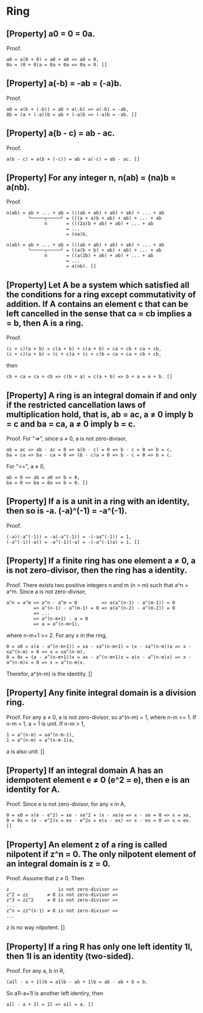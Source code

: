 # Ring
## [Property] a0 = 0 = 0a.

Proof.
```
a0 = a(0 + 0) = a0 + a0 => a0 = 0,
0a = (0 + 0)a = 0a + 0a => 0a = 0. []
```
##  [Property] a(-b) = -ab = (-a)b.

Proof.
```
a0 = a(b + (-b)) = ab + a(-b) => a(-b) = -ab,
0b = (a + (-a))b = ab + (-a)b => (-a)b = -ab. []
```
## [Property] a(b - c) = ab - ac.

Proof.
```
a(b - c) = a(b + (-c)) = ab + a(-c) = ab - ac. []
```
## [Property] For any integer n, n(ab) = (na)b = a(nb).

Proof.
```
n(ab) = ab + ... + ab = (((ab + ab) + ab) + ab) + ... + ab
        └─────┬─────┘ = (((a + a)b + ab) + ab) + ... + ab
              n       = (((2a)b + ab) + ab) + ... + ab
                      = ...
                      = (na)b,
```
```
n(ab) = ab + ... + ab = (((ab + ab) + ab) + ab) + ... + ab
        └─────┬─────┘ = ((a(b + b) + ab) + ab) + ... + ab
              n       = ((a(2b) + ab) + ab) + ... + ab
                      = ...
                      = a(nb). []
```
## [Property] Let A be a system which satisfied all the conditions for a ring except commutativity of addition. If A contains an element c that can be left cancelled in the sense that ca = cb implies a = b, then A is a ring.

Proof.
```
(c + c)(a + b) = c(a + b) + c(a + b) = ca + cb + ca + cb,
(c + c)(a + b) = (c + c)a + (c + c)b = ca + ca + cb + cb,
```
then
```
cb + ca = ca + cb => c(b + a) = c(a + b) => b + a = a + b. []
```
## [Property] A ring is an integral domain if and only if the restricted cancellation laws of multiplication hold, that is, ab = ac, a ≠ 0 imply b = c and ba = ca, a ≠ 0 imply b = c.

Proof.
For "=>", since a ≠ 0, a is not zero-divisor,
```
ab = ac => ab - ac = 0 => a(b - c) = 0 => b - c = 0 => b = c,
ba = ca => ba - ca = 0 => (b - c)a = 0 => b - c = 0 => b = c.
```
For "<=", a ≠ 0,
```
ab = 0 => ab = a0 => b = 0,
ba = 0 => ba = 0a => b = 0. []
```
## [Property] If a is a unit in a ring with an identity, then so is -a. (-a)^(-1) = -a^(-1).

Proof.
```
(-a)(-a^(-1)) = -a(-a^(-1)) = -(-aa^(-1)) = 1,
(-a^(-1)(-a)) = -a^(-1)(-a) = -(-a^(-1)a) = 1. []
```
## [Property] If a finite ring has one element a ≠ 0, a is not zero-divisor, then the ring has a identity.

Proof. There exists two positive integers n and m (n > m) such that a^n = a^m. Since a is not zero-divisor,
```
a^n = a^m => a^n - a^m = 0         => a(a^(n-1) - a^(m-1)) = 0
          => a^(n-1) - a^(m-1) = 0 => a(a^(n-2) - a^(m-2)) = 0
          => ...
          => a^(n-m+1) - a = 0
          => a = a^(n-m+1),
```
where n-m+1 >= 2. For any x in the ring,
```
0 = x0 = x(a - a^(n-m+1)) = xa - xa^(n-m+1) = (x - xa^(n-m))a => x - xa^(n-m) = 0 => x = xa^(n-m),
0 = 0x = (a - a^(n-m+1))x = ax - a^(n-m+1)x = a(x - a^(n-m)x) => x - a^(n-m)x = 0 => x = a^(n-m)x.
```
Therefor, a^(n-m) is the identity. []

## [Property] Any finite integral domain is a division ring.

Proof. For any a ≠ 0, a is not zero-divisor, so a^(n-m) = 1, where n-m >= 1. If n-m = 1, a = 1 is unit. If n-m > 1,
```
1 = a^(n-m) = aa^(n-m-1),
1 = a^(n-m) = a^(n-m-1)a,
```
a is also unit. []

## [Property] If an integral domain A has an idempotent element e ≠ 0 (e^2 = e), then e is an identity for A.

Proof. Since e is not zero-divisor, for any x in A,
```
0 = x0 = x(e - e^2) = xe - xe^2 = (x - xe)e => x - xe = 0 => x = xe,
0 = 0x = (e - e^2)x = ex - e^2x = e(x - ex) => x - ex = 0 => x = ex. []
```

## [Property] An element z of a ring is called nilpotent if z^n = 0. The only nilpotent element of an integral domain is z = 0.

Proof. Assume that z ≠ 0. Then
```
z                  is not zero-divisor =>
z^2 = zz       ≠ 0 is not zero-divisor =>
z^3 = zz^2     ≠ 0 is not zero-divisor =>
...
z^n = zz^(n-1) ≠ 0 is not zero-divisor =>
...
```
z is no way nilpotent. []

## [Property] If a ring R has only one left identity 1l, then 1l is an identity (two-sided).

Proof. For any a, b in R,
```
(a1l - a + 1l)b = a1lb - ab + 1lb = ab - ab + b = b.
```
So a1l-a+1l is another left identiry, then
```
a1l - a + 1l = 1l => a1l = a. []
```
